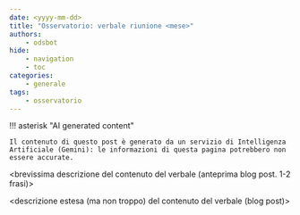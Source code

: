 ```yaml
---
date: <yyyy-mm-dd>
title: "Osservatorio: verbale riunione <mese>"
authors:
    - odsbot
hide:
    - navigation
    - toc
categories:
    - generale
tags:
    - osservatorio
---
```


!!! asterisk "AI generated content"

    Il contenuto di questo post è generato da un servizio di Intelligenza Artificiale (Gemini): le informazioni di questa pagina potrebbero non essere accurate.

<brevissima descrizione del contenuto del verbale (anteprima blog post. 1-2 frasi)>

<!-- more -->

<descrizione estesa (ma non troppo) del contenuto del verbale (blog post)>